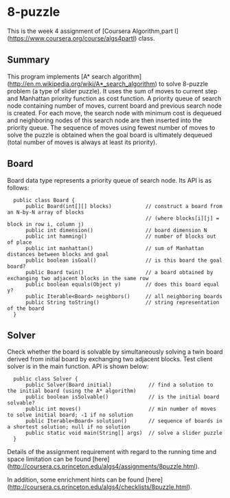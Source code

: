 8-puzzle
============
This is the week 4 assignment of [Coursera Algorithm,part I] (https://www.coursera.org/course/algs4partI) class.

Summary
---------
This program implements [A* search algorithm] (http://en.m.wikipedia.org/wiki/A*_search_algorithm) to solve 8-puzzle problem (a type of slider puzzle). It uses the sum of moves to current step and Manhattan priority function as cost function. A priority queue of search node containing number of moves, current board and previous search node is created. For each move, the search node with minimum cost is dequeued and neighboring nodes of this search node are then inserted into the priority queue. The sequence of moves using fewest number of moves to solve the puzzle is obtained when the goal board is ultimately dequeued (total number of moves is always at least its priority).

Board
------
Board data type represents a priority queue of search node. Its API is as follows:

      public class Board {
          public Board(int[][] blocks)           // construct a board from an N-by-N array of blocks
                                                 // (where blocks[i][j] = block in row i, column j)
          public int dimension()                 // board dimension N
          public int hamming()                   // number of blocks out of place
          public int manhattan()                 // sum of Manhattan distances between blocks and goal
          public boolean isGoal()                // is this board the goal board?
          public Board twin()                    // a board obtained by exchanging two adjacent blocks in the same row
          public boolean equals(Object y)        // does this board equal y?
          public Iterable<Board> neighbors()     // all neighboring boards
          public String toString()               // string representation of the board 
      }



Solver
------
Check whether the board is solvable by simultaneously solving a twin board derived from initial board by exchanging two adjacent blocks. Test client solver is in the main function. API is shown below:

      public class Solver {
          public Solver(Board initial)            // find a solution to the initial board (using the A* algorithm)
          public boolean isSolvable()             // is the initial board solvable?
          public int moves()                      // min number of moves to solve initial board; -1 if no solution
          public Iterable<Board> solution()       // sequence of boards in a shortest solution; null if no solution
          public static void main(String[] args)  // solve a slider puzzle 
      }



Details of the assignment requirement with regard to the running time and space limitation can be found [here]
(http://coursera.cs.princeton.edu/algs4/assignments/8puzzle.html). 

In addition, some enrichment hints can be found [here] (http://coursera.cs.princeton.edu/algs4/checklists/8puzzle.html). 
